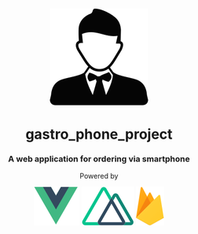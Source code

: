 <p align="center"> 
  <img src="github_assets/waiter.svg" alt="Waiter">
</p>
<h1 align="center">gastro_phone_project</h1>
<h3 align="center">A web application for ordering via smartphone</h3>
<p align="center">Powered by</p>
<p align="center">
  <a href="https://vuejs.org/"><img src="github_assets/vue_logo.svg" alt="Vue Logo"></a>
  <a href="https://nuxtjs.org/"><img src="github_assets/nuxt_logo.svg" alt="Nuxt Logo"></a>
  <a href="https://firebase.google.com/"><img src="github_assets/firebase_logo.svg" alt="Firebase Logo"></a>
</p>